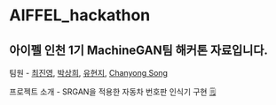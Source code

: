 # AIFFEL_hackathon



## 아이펠 인천 1기 **MachineGAN**팀 해커톤 자료입니다.


팀원 - [최진영](https://github.com/JYnote), [박상희](https://github.com/edupro2000), [유현지](https://github.com/hyyoo3526), [Chanyong Song](https://github.com/thdcksdyd98)

프로젝트 소개 - SRGAN을 적용한 자동차 번호판 인식기 구현 [🗒️](https://github.com/MachineGAN/AIFFEL_hackathon/blob/main/AIFFEL%EC%9D%B8%EC%B2%9C_MachineGAN.pdf)

